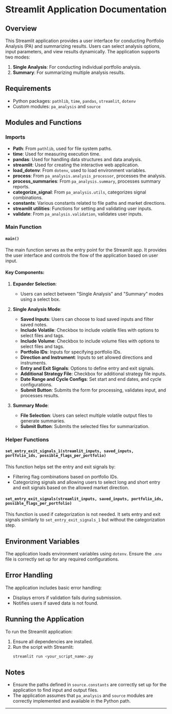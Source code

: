 # Streamlit Application Documentation

## Overview

This Streamlit application provides a user interface for conducting Portfolio Analysis (PA) and summarizing results. Users can select analysis options, input parameters, and view results dynamically. The application supports two modes:

1. **Single Analysis**: For conducting individual portfolio analysis.
2. **Summary**: For summarizing multiple analysis results.

## Requirements

- Python packages: `pathlib`, `time`, `pandas`, `streamlit`, `dotenv`
- Custom modules: `pa_analysis` and `source`

## Modules and Functions

### Imports

- **Path**: From `pathlib`, used for file system paths.
- **time**: Used for measuring execution time.
- **pandas**: Used for handling data structures and data analysis.
- **streamlit**: Used for creating the interactive web application.
- **load_dotenv**: From `dotenv`, used to load environment variables.
- **process**: From `pa_analysis.analysis_processor`, processes the analysis.
- **process_summaries**: From `pa_analysis.summary`, processes summary reports.
- **categorize_signal**: From `pa_analysis.utils`, categorizes signal combinations.
- **constants**: Various constants related to file paths and market directions.
- **streamlit utilities**: Functions for setting and validating user inputs.
- **validate**: From `pa_analysis.validation`, validates user inputs.

### Main Function

#### `main()`

The main function serves as the entry point for the Streamlit app. It provides the user interface and controls the flow of the application based on user input.

#### Key Components:

1. **Expander Selection**:

   - Users can select between "Single Analysis" and "Summary" modes using a select box.

2. **Single Analysis Mode**:

   - **Saved Inputs**: Users can choose to load saved inputs and filter saved notes.
   - **Include Volatile**: Checkbox to include volatile files with options to select files and tags.
   - **Include Volume**: Checkbox to include volume files with options to select files and tags.
   - **Portfolio IDs**: Inputs for specifying portfolio IDs.
   - **Direction and Instrument**: Inputs to set allowed directions and instruments.
   - **Entry and Exit Signals**: Options to define entry and exit signals.
   - **Additional Strategy File**: Checkbox for additional strategy file inputs.
   - **Date Range and Cycle Configs**: Set start and end dates, and cycle configurations.
   - **Submit Button**: Submits the form for processing, validates input, and processes results.

3. **Summary Mode**:
   - **File Selection**: Users can select multiple volatile output files to generate summaries.
   - **Submit Button**: Submits the selected files for summarization.

### Helper Functions

#### `set_entry_exit_signals_1(streamlit_inputs, saved_inputs, portfolio_ids, possible_flags_per_portfolio)`

This function helps set the entry and exit signals by:

- Filtering flag combinations based on portfolio IDs.
- Categorizing signals and allowing users to select long and short entry and exit signals based on the allowed market direction.

#### `set_entry_exit_signals(streamlit_inputs, saved_inputs, portfolio_ids, possible_flags_per_portfolio)`

This function is used if categorization is not needed. It sets entry and exit signals similarly to `set_entry_exit_signals_1` but without the categorization step.

## Environment Variables

The application loads environment variables using `dotenv`. Ensure the `.env` file is correctly set up for any required configurations.

## Error Handling

The application includes basic error handling:

- Displays errors if validation fails during submission.
- Notifies users if saved data is not found.

## Running the Application

To run the Streamlit application:

1. Ensure all dependencies are installed.
2. Run the script with Streamlit:
   ```bash
   streamlit run <your_script_name>.py
   ```

## Notes

- Ensure the paths defined in `source.constants` are correctly set up for the application to find input and output files.
- The application assumes that `pa_analysis` and `source` modules are correctly implemented and available in the Python path.

---
